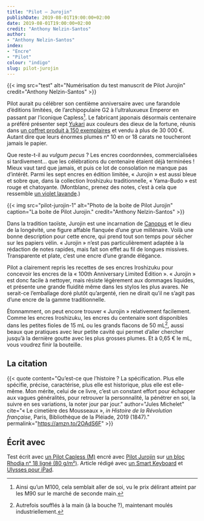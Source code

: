 ```yaml
---
title: "Pilot — Jurojin"
publishDate: 2019-08-01T19:00:00+02:00
date: 2019-08-01T19:00:00+02:00
credit: "Anthony Nelzin-Santos"
author:
- "Anthony Nelzin-Santos"
index:
- "Encre"
- "Pilot"
colour: "indigo"
slug: pilot-jurojin
---
```


{{< img src="test" alt="Numérisation du test manuscrit de Pilot Jurojin" credit="Anthony Nelzin-Santos" >}}

Pilot aurait pu célébrer son centième anniversaire avec une farandole d’éditions limitées, de l’archipopulaire G2 à l’ultraluxueux Emperor en passant par l’iconique Capless[^1]. Le fabricant japonais désormais centenaire a préféré présenter sept [Yukari](http://www.pilot-namiki.com/en/collection/yukari/) aux couleurs des dieux de la fortune, réunis dans [un coffret produit à 150 exemplaires](https://www.pilot.co.jp/100th_makie/en/) et vendu à plus de 30 000 €. Autant dire que leurs énormes plumes nᵒ 10 en or 18 carats ne toucheront jamais le papier.

Que reste-t-il au *vulgum pecus*&nbsp;? Les encres coordonnées, commercialisées si tardivement… que les célébrations du centenaire étaient déjà terminées ! Mieux vaut tard que jamais, et puis ce lot de consolation ne manque pas d’intérêt. Parmi les sept encres en édition limitée, « Jurojin » est aussi bleue et sobre que, dans la collection Iroshizuku traditionnelle, « Yama-Budo » est rouge et chatoyante. (Montblanc, prenez des notes, c’est à cela que ressemble [un violet lavande](https://zinzolin.fr/ancres/montblanc-lavender-purple/).)

{{< img src="pilot-jurojin-1" alt="Photo de la boite de Pilot Jurojin" caption="La boite de Pilot Jurojin." credit="Anthony Nelzin-Santos" >}}

Dans la tradition taoïste, Jurojin est une incarnation de [Canopus](https://fr.m.wikipedia.org/wiki/Canopus_(%C3%A9toile)) et le dieu de la longévité, une figure affable flanquée d’une grue millénaire. Voilà une bonne description pour cette encre, qui prend tout son temps pour sécher sur les papiers vélin. « Jurojin » n’est pas particulièrement adaptée à la rédaction de notes rapides, mais fait son effet au fil de longues missives. Transparente et plate, c’est une encre d’une grande élégance.

Pilot a clairement repris les recettes de ses encres Iroshizuku pour concevoir les encres de la « 100th Anniversary Limited Edition ». « Jurojin » est donc facile à nettoyer, mais résiste légèrement aux dommages liquides, et présente une grande fluidité même dans les stylos les plus avares. Ne serait-ce l’emballage doré plutôt qu’argenté, rien ne dirait qu’il ne s’agit pas d’une encre de la gamme traditionnelle.

Étonnamment, on peut encore trouver « Jurojin » relativement facilement. Comme les encres Iroshizuku, les encres du centenaire sont disponibles dans les petites fioles de 15 mL ou les grands flacons de 50 mL[^2], aussi beaux que pratiques avec leur petite cavité qui permet d’aller chercher jusqu’à la dernière goutte avec les plus grosses plumes. Et à 0,65 € le mL, vous voudrez finir la bouteille.

## La citation

{{< quote content="Qu’est-ce que l’histoire ? La spécification. Plus elle spécifie, précise, caractérise, plus elle est historique, plus elle est elle-même. Mon mérite, celui de ce livre, c’est un constant effort pour échapper aux vagues généralités, pour retrouver la personnalité, la pénétrer en soi, la suivre en ses variations, la noter jour par jour." author="Jules Michelet" cite="« Le cimetière des Mousseaux », *in Histoire de la Révolution française*, Paris, Bibliothèque de la Pléiade, 2019 (1847)." permalink="https://amzn.to/2OAdS6F" >}}

## Écrit avec

Test écrit avec [un Pilot Capless (M)](https://amzn.to/2OzyZWS) encré avec [Pilot Jurojin](https://amzn.to/2K7J2Oy) sur [un bloc Rhodia nᵒ 18 ligné (80 g/m²)](https://amzn.to/2CC0ZDe). Article rédigé avec [un Smart Keyboard](https://amzn.to/49d4HhK) et [Ulysses pour iPad](https://ulysses.app/).

[^1]: Ainsi qu’un M100, cela semblait aller de soi, vu le prix délirant atteint par les M90 sur le marché de seconde main.
[^2]: Autrefois soufflés à la main (à la bouche ?), maintenant moulés industriellement.